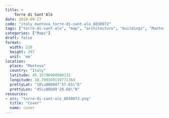 ```yaml
---
title: > 
    Torre di Sant'Alò
date: 2018-09-27
code: "italy_mantova_torre-di-sant-alo_6030972"
tags: ["torre-di-sant-alo", "map", "architecture", "buildings", "Mantova", "Italy"]
categories: ["Maps"]
draft: false
format:
  width: 210
  height: 297
  unit: 'mm'
location:
  place: "Mantova"
  country: "Italy"
  latitude: 45.15796904500131
  longitude: 10.799349119771364
  prettyLat: "10\u00b047'57.65\"E"
  prettyLon: "45\u00b09'28.68\"N"
resources:
- src: "torre-di-sant-alo_6030972.png"
  title: "Cover"
  name: cover
---
```

